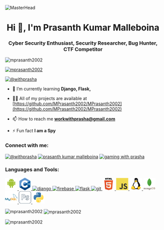 ![MasterHead](https://cdn.pixabay.com/photo/2016/11/07/12/08/cyber-security-1805632_1280.png)

<h1 align="center">Hi 👋, I'm Prasanth Kumar Malleboina</h1>
<h3 align="center"> Cyber Security Enthusiast, Security Researcher, Bug Hunter, CTF Competitor</h3>

<p align="left"> <img src="https://komarev.com/ghpvc/?username=mprasanth2002&label=Profile%20views&color=0e75b6&style=flat" alt="mprasanth2002" /> </p>

<p align="left"> <a href="https://github.com/ryo-ma/github-profile-trophy"><img src="https://github-profile-trophy.vercel.app/?username=mprasanth2002" alt="mprasanth2002" /></a> </p>

<p align="left"> <a href="https://twitter.com/@withprasha" target="blank"><img src="https://img.shields.io/twitter/follow/@withprasha?logo=twitter&style=for-the-badge" alt="@withprasha" /></a> </p>

- 🌱 I’m currently learning **Django, Flask,**

- 👨‍💻 All of my projects are available at [https://github.com/MPrasanth2002/MPrasanth2002](https://github.com/MPrasanth2002/MPrasanth2002)

- 📫 How to reach me **workwithprasha@gmail.com**

- ⚡ Fun fact **I am a Spy**

<h3 align="left">Connect with me:</h3>
<p align="left">
<a href="https://twitter.com/@withprasha" target="blank"><img align="center" src="https://raw.githubusercontent.com/rahuldkjain/github-profile-readme-generator/master/src/images/icons/Social/twitter.svg" alt="@withprasha" height="30" width="40" /></a>
<a href="https://linkedin.com/in/prasanth kumar malleboina" target="blank"><img align="center" src="https://raw.githubusercontent.com/rahuldkjain/github-profile-readme-generator/master/src/images/icons/Social/linked-in-alt.svg" alt="prasanth kumar malleboina" height="30" width="40" /></a>
<a href="https://www.youtube.com/c/gaming with prasha" target="blank"><img align="center" src="https://raw.githubusercontent.com/rahuldkjain/github-profile-readme-generator/master/src/images/icons/Social/youtube.svg" alt="gaming with prasha" height="30" width="40" /></a>
</p>

<h3 align="left">Languages and Tools:</h3>
<p align="left"> <a href="https://developer.android.com" target="_blank" rel="noreferrer"> <img src="https://raw.githubusercontent.com/devicons/devicon/master/icons/android/android-original-wordmark.svg" alt="android" width="40" height="40"/> </a> <a href="https://www.w3schools.com/cpp/" target="_blank" rel="noreferrer"> <img src="https://raw.githubusercontent.com/devicons/devicon/master/icons/cplusplus/cplusplus-original.svg" alt="cplusplus" width="40" height="40"/> </a> <a href="https://www.djangoproject.com/" target="_blank" rel="noreferrer"> <img src="https://cdn.worldvectorlogo.com/logos/django.svg" alt="django" width="40" height="40"/> </a> <a href="https://firebase.google.com/" target="_blank" rel="noreferrer"> <img src="https://www.vectorlogo.zone/logos/firebase/firebase-icon.svg" alt="firebase" width="40" height="40"/> </a> <a href="https://flask.palletsprojects.com/" target="_blank" rel="noreferrer"> <img src="https://www.vectorlogo.zone/logos/pocoo_flask/pocoo_flask-icon.svg" alt="flask" width="40" height="40"/> </a> <a href="https://git-scm.com/" target="_blank" rel="noreferrer"> <img src="https://www.vectorlogo.zone/logos/git-scm/git-scm-icon.svg" alt="git" width="40" height="40"/> </a> <a href="https://www.w3.org/html/" target="_blank" rel="noreferrer"> <img src="https://raw.githubusercontent.com/devicons/devicon/master/icons/html5/html5-original-wordmark.svg" alt="html5" width="40" height="40"/> </a> <a href="https://developer.mozilla.org/en-US/docs/Web/JavaScript" target="_blank" rel="noreferrer"> <img src="https://raw.githubusercontent.com/devicons/devicon/master/icons/javascript/javascript-original.svg" alt="javascript" width="40" height="40"/> </a> <a href="https://www.linux.org/" target="_blank" rel="noreferrer"> <img src="https://raw.githubusercontent.com/devicons/devicon/master/icons/linux/linux-original.svg" alt="linux" width="40" height="40"/> </a> <a href="https://www.mongodb.com/" target="_blank" rel="noreferrer"> <img src="https://raw.githubusercontent.com/devicons/devicon/master/icons/mongodb/mongodb-original-wordmark.svg" alt="mongodb" width="40" height="40"/> </a> <a href="https://www.mysql.com/" target="_blank" rel="noreferrer"> <img src="https://raw.githubusercontent.com/devicons/devicon/master/icons/mysql/mysql-original-wordmark.svg" alt="mysql" width="40" height="40"/> </a> <a href="https://www.photoshop.com/en" target="_blank" rel="noreferrer"> <img src="https://raw.githubusercontent.com/devicons/devicon/master/icons/photoshop/photoshop-line.svg" alt="photoshop" width="40" height="40"/> </a> <a href="https://www.python.org" target="_blank" rel="noreferrer"> <img src="https://raw.githubusercontent.com/devicons/devicon/master/icons/python/python-original.svg" alt="python" width="40" height="40"/> </a> </p>

<p><img align="left" src="https://github-readme-stats.vercel.app/api/top-langs?username=mprasanth2002&show_icons=true&locale=en&layout=compact" alt="mprasanth2002" /></p>

<p>&nbsp;<img align="center" src="https://github-readme-stats.vercel.app/api?username=mprasanth2002&show_icons=true&locale=en" alt="mprasanth2002" /></p>

<p><img align="center" src="https://github-readme-streak-stats.herokuapp.com/?user=mprasanth2002&" alt="mprasanth2002" /></p>
